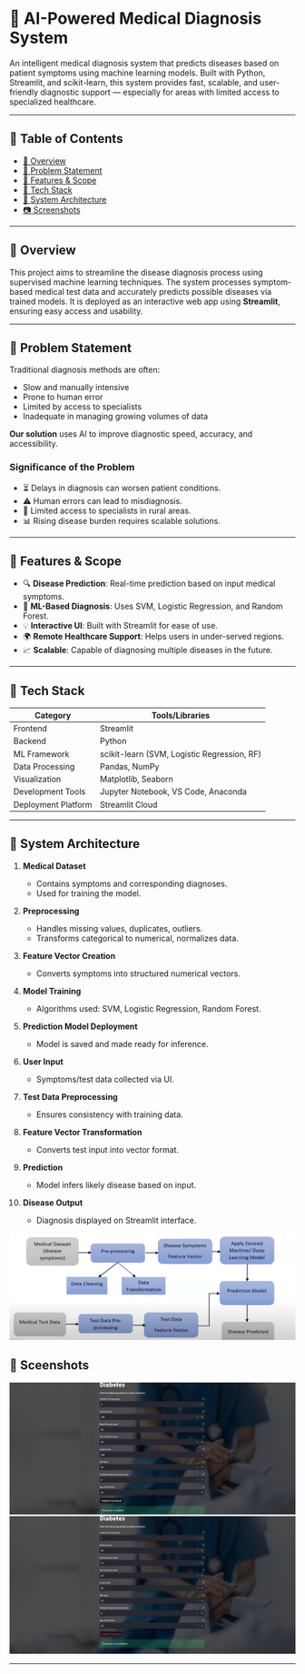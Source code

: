 # 🧠 AI-Powered Medical Diagnosis System

An intelligent medical diagnosis system that predicts diseases based on patient symptoms using machine learning models. Built with Python, Streamlit, and scikit-learn, this system provides fast, scalable, and user-friendly diagnostic support — especially for areas with limited access to specialized healthcare.

---

## 📌 Table of Contents

- [📖 Overview](#-overview)
- [🎯 Problem Statement](#-problem-statement)
- [🚀 Features & Scope](#-features--scope)
- [🧰 Tech Stack](#-tech-stack)
- [🧱 System Architecture](#-system-architecture)
- [📷 Screenshots](#-screenshots-optional)


---

## 📖 Overview

This project aims to streamline the disease diagnosis process using supervised machine learning techniques. The system processes symptom-based medical test data and accurately predicts possible diseases via trained models. It is deployed as an interactive web app using **Streamlit**, ensuring easy access and usability.

---

## 🎯 Problem Statement

Traditional diagnosis methods are often:
- Slow and manually intensive
- Prone to human error
- Limited by access to specialists
- Inadequate in managing growing volumes of data

**Our solution** uses AI to improve diagnostic speed, accuracy, and accessibility.

### Significance of the Problem
- ⏳ Delays in diagnosis can worsen patient conditions.
- ⚠️ Human errors can lead to misdiagnosis.
- 🏥 Limited access to specialists in rural areas.
- 📊 Rising disease burden requires scalable solutions.

---

## 🚀 Features & Scope

- 🔍 **Disease Prediction**: Real-time prediction based on input medical symptoms.
- 🤖 **ML-Based Diagnosis**: Uses SVM, Logistic Regression, and Random Forest.
- 💡 **Interactive UI**: Built with Streamlit for ease of use.
- 🌍 **Remote Healthcare Support**: Helps users in under-served regions.
- 📈 **Scalable**: Capable of diagnosing multiple diseases in the future.

---

## 🧰 Tech Stack

| Category            | Tools/Libraries                                 |
|---------------------|--------------------------------------------------|
| Frontend            | Streamlit                                       |
| Backend             | Python                                           |
| ML Framework        | scikit-learn (SVM, Logistic Regression, RF)     |
| Data Processing     | Pandas, NumPy                                    |
| Visualization       | Matplotlib, Seaborn                             |
| Development Tools   | Jupyter Notebook, VS Code, Anaconda             |
| Deployment Platform | Streamlit Cloud                                 |

---

## 🧱 System Architecture

1. **Medical Dataset**  
   - Contains symptoms and corresponding diagnoses.
   - Used for training the model.

2. **Preprocessing**  
   - Handles missing values, duplicates, outliers.
   - Transforms categorical to numerical, normalizes data.

3. **Feature Vector Creation**  
   - Converts symptoms into structured numerical vectors.

4. **Model Training**  
   - Algorithms used: SVM, Logistic Regression, Random Forest.

5. **Prediction Model Deployment**  
   - Model is saved and made ready for inference.

6. **User Input**  
   - Symptoms/test data collected via UI.

7. **Test Data Preprocessing**  
   - Ensures consistency with training data.

8. **Feature Vector Transformation**  
   - Converts test input into vector format.

9. **Prediction**  
   - Model infers likely disease based on input.

10. **Disease Output**  
    - Diagnosis displayed on Streamlit interface.

![System Architecture](4.png)

## 🎯 Sceenshots

![Screenshot 2](1.png)
![Sreenshot 1](2.png)

---
